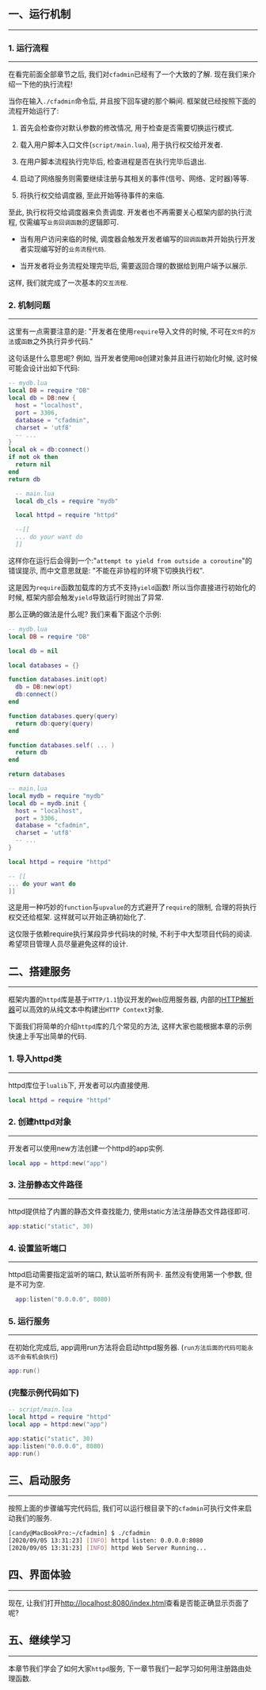 ## 一、运行机制

---

### 1. 运行流程

---

  在看完前面全部章节之后, 我们对`cfadmin`已经有了一个大致的了解. 现在我们来介绍一下他的执行流程!

  当你在输入`./cfadmin`命令后, 并且按下回车键的那个瞬间. 框架就已经按照下面的流程开始运行了:

  1. 首先会检查你对默认参数的修改情况, 用于检查是否需要切换运行模式.

  2. 载入用户脚本入口文件(`script/main.lua`), 用于执行权交给开发者.

  3. 在用户脚本流程执行完毕后, 检查进程是否在执行完毕后退出.

  4. 启动了网络服务则需要继续注册与其相关的事件(信号、网络、定时器)等等.

  5. 将执行权交给调度器, 至此开始等待事件的来临.

  至此, 执行权将交给调度器来负责调度. 开发者也不再需要关心框架内部的执行流程, 仅需编写`业务回调函数`的逻辑即可.

  * 当有用户访问来临的时候, 调度器会触发开发者编写的`回调函数`并开始执行开发者实现编写好的`业务流程代码`.

  * 当开发者将业务流程处理完毕后, 需要返回合理的数据给到用户端予以展示.

  这样, 我们就完成了一次基本的`交互流程`.

### 2. 机制问题

---

  这里有一点需要注意的是: "开发者在使用`require`导入文件的时候, 不可在`文件`的`方法`或`函数`之外执行异步代码."

  这句话是什么意思呢? 例如, 当开发者使用`DB`创建对象并且进行初始化时候, 这时候可能会设计出如下代码:

```lua
-- mydb.lua
local DB = require "DB"
local db = DB:new {
  host = "localhost",
  port = 3306,
  database = "cfadmin",
  charset = 'utf8'
  -- ...
}
local ok = db:connect()
if not ok then
  return nil
end
return db
```

```lua
  -- main.lua
  local db_cls = require "mydb"

  local httpd = require "httpd"

  --[[
  ... do your want do
  ]]
```

  这样你在运行后会得到一个:"`attempt to yield from outside a coroutine`"的错误提示, 而中文意思就是: "不能在非协程的环境下切换执行权".

  这是因为`require`函数加载库的方式不支持`yield`函数! 所以当你直接进行初始化的时候, 框架内部会触发`yield`导致运行时抛出了异常.

  那么正确的做法是什么呢? 我们来看下面这个示例:

```lua
-- mydb.lua
local DB = require "DB"

local db = nil

local databases = {}

function databases.init(opt)
  db = DB:new(opt)
  db:connect()
end

function databases.query(query)
  return db:query(query)
end

function databases.self( ... )
  return db
end

return databases
```

```lua
-- main.lua
local mydb = require "mydb"
local db = mydb.init {
  host = "localhost",
  port = 3306,
  database = "cfadmin",
  charset = 'utf8'
  -- ...
}

local httpd = require "httpd"

-- [[
... do your want do
]]
```

  这是用一种巧妙的`function`与`upvalue`的方式避开了`require`的限制, 合理的将执行权交还给框架. 这样就可以开始正确初始化了.

  这仅限于依赖require执行某段异步代码块的时候, 不利于中大型项目代码的阅读. 希望项目管理人员尽量避免这样的设计.

## 二、搭建服务

---

  框架内置的`httpd`库是基于`HTTP/1.1`协议开发的`Web`应用服务器, 内部的[HTTP解析器](https://github.com/h2o/picohttpparser)可以高效的从纯文本中构建出`HTTP Context`对象.

  下面我们将简单的介绍`httpd`库的几个常见的方法, 这样大家也能根据本章的示例快速上手写出简单的代码.

### 1. 导入httpd类

---

  httpd库位于`lualib`下, 开发者可以内直接使用.

```lua
local httpd = require "httpd"
```

### 2. 创建httpd对象

---

开发者可以使用new方法创建一个httpd的app实例.

```lua
local app = httpd:new("app")
```

### 3. 注册静态文件路径

---

  httpd提供给了内置的静态文件查找能力, 使用static方法注册静态文件路径即可.

```lua
app:static("static", 30)
```


### 4. 设置监听端口

---

  httpd启动需要指定监听的端口, 默认监听所有网卡. 虽然没有使用第一个参数, 但是不可为空.

```lua
  app:listen("0.0.0.0", 8080)
```


### 5. 运行服务

---

  在初始化完成后, app调用run方法将会启动httpd服务器. (`run方法后面的代码可能永远不会有机会执行`)

```lua
app:run()
```

### (完整示例代码如下)

```lua
-- script/main.lua
local httpd = require "httpd"
local app = httpd:new("app")

app:static("static", 30)
app:listen("0.0.0.0", 8080)
app:run()
```

## 三、启动服务

---

  按照上面的步骤编写完代码后, 我们可以运行根目录下的`cfadmin`可执行文件来启动我们的服务.

```bash
[candy@MacBookPro:~/cfadmin] $ ./cfadmin
[2020/09/05 13:31:23] [INFO] httpd listen: 0.0.0.0:8080
[2020/09/05 13:31:23] [INFO] httpd Web Server Running...
```

## 四、界面体验

---

  现在, 让我们打开[http://localhost:8080/index.html](http://localhost:8080/index.html)查看是否能正确显示页面了呢?  


## 五、继续学习

---

  本章节我们学会了如何大家`httpd`服务, 下一章节我们一起学习如何用注册路由处理函数.
